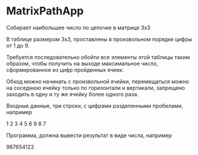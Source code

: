 # MatrixPathApp
Собирает наибольшее число по цепочке в матрице 3х3

В таблице размером 3x3, проставлены в произвольном порядке цифры от 1 до 9.

Требуется последовательно обойти все элементы этой таблицы таким образом, чтобы получить на выходе максимальное число, сформированное из цифр пройденных ячеек.

Обход можно начинать с произвольной ячейки, перемещаться можно на соседнюю ячейку только по горизонтали и вертикали, запрещено заходить в одну и ту же ячейку более одного раза.

Входные данные, три строки, с цифрами разделенными пробелами, например

1 2 3
4 5 6
9 8 7

Программа, должна вывести результат в виде числа, например

987654123
